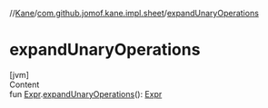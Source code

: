 //[Kane](../index.md)/[com.github.jomof.kane.impl.sheet](index.md)/[expandUnaryOperations](expand-unary-operations.md)



# expandUnaryOperations  
[jvm]  
Content  
fun [Expr](../com.github.jomof.kane.impl/-expr/index.md).[expandUnaryOperations](expand-unary-operations.md)(): [Expr](../com.github.jomof.kane.impl/-expr/index.md)  



